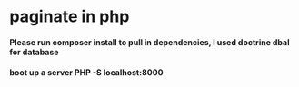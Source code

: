 # paginate in php

#### Please run composer install to pull in dependencies, I used doctrine dbal for database
#### boot up a server PHP -S localhost:8000
